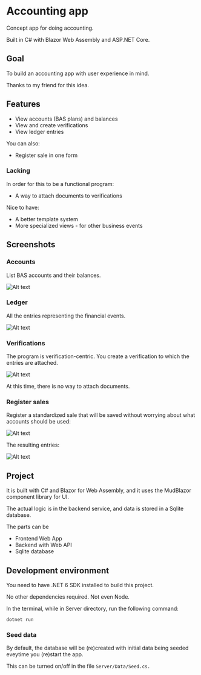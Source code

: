 # Accounting app

Concept app for doing accounting.

Built in C# with Blazor Web Assembly and ASP.NET Core.

## Goal

To build an accounting app with user experience in mind.

Thanks to my friend for this idea.

## Features
* View accounts (BAS plans) and balances
* View and create verifications
* View ledger entries

You can also:
* Register sale in one form

### Lacking
In order for this to be a functional program:
* A way to attach documents to verifications

Nice to have:
* A better template system
* More specialized views - for other business events

## Screenshots

### Accounts

List BAS accounts and their balances.

![Alt text](/Screenshots/Accounts.png "Accounts")

### Ledger

All the entries representing the financial events.

![Alt text](/Screenshots/Ledger.png "Ledger")

### Verifications

The program is verification-centric. You create a verification to which the entries are attached.

![Alt text](/Screenshots/Verifications.png "Verifications")

At this time, there is no way to attach documents.

### Register sales

Register a standardized sale that will be saved without worrying about what accounts should be used:

![Alt text](/Screenshots/RegisterSale.png "Register sale")

The resulting entries:

![Alt text](/Screenshots/SalesEntries.png "Sales entries")

## Project

It is built with C# and Blazor for Web Assembly, and it uses the MudBlazor component library for UI.

The actual logic is in the backend service, and data is stored in a Sqlite database.

The parts can be 

* Frontend Web App
* Backend with Web API
* Sqlite database 

## Development environment

You need to have .NET 6 SDK installed to build this project.

No other dependencies required. Not even Node.

In the terminal, while in Server directory, run the following command:

```
dotnet run
```

### Seed data
By default, the database will be (re)created with initial data being seeded eveytime you (re)start the app. 

This can be turned on/off in the file ```Server/Data/Seed.cs.```
